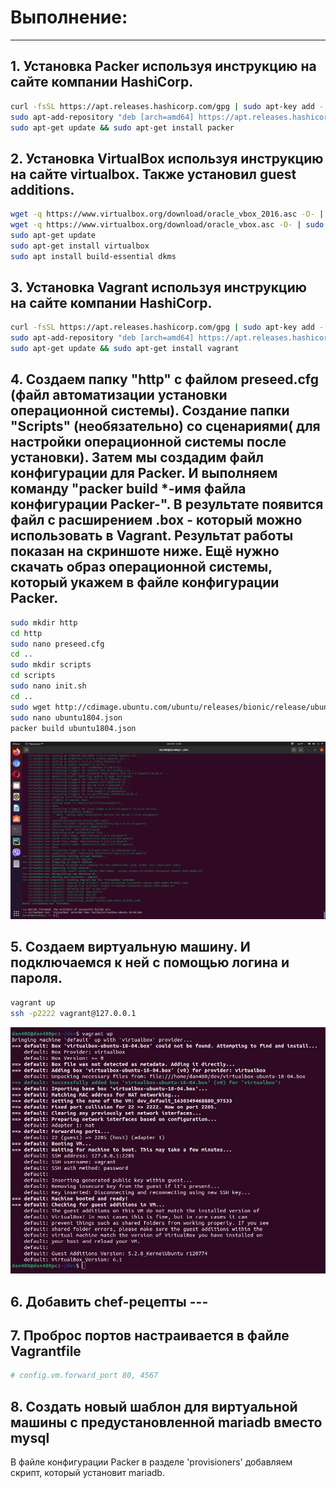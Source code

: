 # Выполнение:
************

## 1. Установка Packer используя инструкцию на сайте компании HashiCorp.  
   ```sh  
   curl -fsSL https://apt.releases.hashicorp.com/gpg | sudo apt-key add -  
   sudo apt-add-repository "deb [arch=amd64] https://apt.releases.hashicorp.com $(lsb_release -cs) main"  
   sudo apt-get update && sudo apt-get install packer  
   ```  
## 2. Установка VirtualBox используя инструкцию на сайте virtualbox. Также установил guest additions.  
   ```sh
   wget -q https://www.virtualbox.org/download/oracle_vbox_2016.asc -O- | sudo apt-key add -  
   wget -q https://www.virtualbox.org/download/oracle_vbox.asc -O- | sudo apt-key add -  
   sudo apt-get update  
   sudo apt-get install virtualbox
   sudo apt install build-essential dkms  
   ```
## 3. Установка Vagrant используя инструкцию на сайте компании HashiCorp.  
   ```sh
   curl -fsSL https://apt.releases.hashicorp.com/gpg | sudo apt-key add -  
   sudo apt-add-repository "deb [arch=amd64] https://apt.releases.hashicorp.com $(lsb_release -cs) main"  
   sudo apt-get update && sudo apt-get install vagrant  
   ```
## 4.  Создаем папку "http" с файлом preseed.cfg (файл автоматизации установки операционной системы). Создание папки "Scripts" (необязательно) со сценариями( для настройки операционной системы после установки). Затем мы создадим файл конфигурации для Packer. И выполняем команду "packer build *-имя файла конфигурации Packer-". В результате появится файл с расширением .box - который можно использовать в Vagrant. Результат работы показан на скриншоте ниже. Ещё нужно скачать образ операционной системы, который укажем в файле конфигурации Packer.
   ```sh
   sudo mkdir http
   cd http
   sudo nano preseed.cfg
   cd ..
   sudo mkdir scripts
   cd scripts
   sudo nano init.sh
   cd ..
   sudo wget http://cdimage.ubuntu.com/ubuntu/releases/bionic/release/ubuntu-18.04.5-server-amd64.iso
   sudo nano ubuntu1804.json
   packer build ubuntu1804.json
   ```
   <img src="https://github.com/dan480/DevOps_courses/blob/main/1.Containers-VMs/1.1.Vagrant%2BPacker/packer_box_done.png" alt="drawing" width="800"/>  
       
## 5. Создаем виртуальную машину. И подключаемся к ней с помощью логина и пароля.
   ```sh
   vagrant up
   ssh -p2222 vagrant@127.0.0.1
   ```
   <img src="https://github.com/dan480/DevOps_courses/blob/main/1.Containers-VMs/1.1.Vagrant%2BPacker/vagrant_up.jpg" alt="drawing"/>

## 6. Добавить chef-рецепты ---

## 7. Проброс портов настраивается в файле Vagrantfile
   ```sh
   # config.vm.forward_port 80, 4567
   ```
## 8. Создать новый шаблон для виртуальной машины с предустановленной mariadb вместо mysql
   В файле конфигурации Packer в разделе 'provisioners' добавляем скрипт, который установит mariadb.


   
